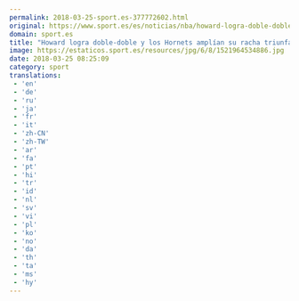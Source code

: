 ```yaml
---
permalink: 2018-03-25-sport.es-377772602.html
original: https://www.sport.es/es/noticias/nba/howard-logra-doble-doble-los-hornets-amplian-racha-triunfal-6714466?utm_source=rss-noticias&utm_medium=feed&utm_campaign=nba
domain: sport.es
title: "Howard logra doble-doble y los Hornets amplían su racha triunfal"
image: https://estaticos.sport.es/resources/jpg/6/8/1521964534886.jpg
date: 2018-03-25 08:25:09
category: sport
translations: 
 - 'en'
 - 'de'
 - 'ru'
 - 'ja'
 - 'fr'
 - 'it'
 - 'zh-CN'
 - 'zh-TW'
 - 'ar'
 - 'fa'
 - 'pt'
 - 'hi'
 - 'tr'
 - 'id'
 - 'nl'
 - 'sv'
 - 'vi'
 - 'pl'
 - 'ko'
 - 'no'
 - 'da'
 - 'th'
 - 'ta'
 - 'ms'
 - 'hy'
---
```


